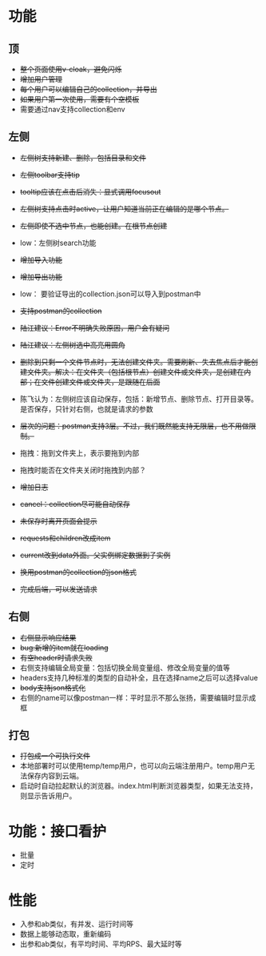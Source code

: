 # 功能

## 顶
* ~~整个页面使用v-cloak，避免闪烁~~
* ~~增加用户管理~~
* ~~每个用户可以编辑自己的collection，并导出~~
* ~~如果用户第一次使用，需要有个空模板~~
* 需要通过nav支持collection和env

## 左侧
* ~~左侧树支持新建、删除，包括目录和文件~~
* ~~左侧toolbar支持tip~~
* ~~tooltip应该在点击后消失：显式调用focusout~~
* ~~左侧树支持点击时active，让用户知道当前正在编辑的是哪个节点。~~
* ~~左侧即使不选中节点，也能创建。在根节点创建~~
* low：左侧树search功能
* ~~增加导入功能~~
* ~~增加导出功能~~
* low： 要验证导出的collection.json可以导入到postman中
* ~~支持postman的collection~~
* ~~陆江建议：Error不明确失败原因，用户会有疑问~~
* ~~陆江建议：左侧树选中高亮用圆角~~
* ~~删除到只剩一个文件节点时，无法创建文件夹。需要刷新、失去焦点后才能创建文件夹。解决：在文件夹（包括根节点）创建文件或文件夹，是创建在内部；在文件创建文件或文件夹，是跟随在后面~~
* 陈飞认为：左侧树应该自动保存，包括：新增节点、删除节点、打开目录等。是否保存，只针对右侧，也就是请求的参数
* ~~层次的问题：postman支持3层。不过，我们既然能支持无限层，也不用做限制。~~
* 拖拽：拖到文件夹上，表示要拖到内部
* 拖拽时能否在文件夹关闭时拖拽到内部？

* ~~增加日志~~
* ~~cancel：collection尽可能自动保存~~
* ~~未保存时离开页面会提示~~

* ~~requests和children改成item~~
* ~~current改到data外面。父实例绑定数据到子实例~~

* ~~换用postman的collection的json格式~~
* ~~完成后端，可以发送请求~~

## 右侧
* ~~右侧显示响应结果~~
* ~~bug:新增的item就在loading~~
* ~~有空header时请求失败~~
* 右侧支持编辑全局变量：包括切换全局变量组、修改全局变量的值等
* headers支持几种标准的类型的自动补全，且在选择name之后可以选择value
* ~~body支持json格式化~~
* 右侧的name可以像postman一样：平时显示不那么张扬，需要编辑时显示成框

## 打包
* ~~打包成一个可执行文件~~
* 本地部署时可以使用temp/temp用户，也可以向云端注册用户。temp用户无法保存内容到云端。
* 启动时自动拉起默认的浏览器。index.html判断浏览器类型，如果无法支持，则显示告诉用户。

# 功能：接口看护

* 批量
* 定时

# 性能

* 入参和ab类似，有并发、运行时间等
* 数据上能够动态取，重新编码
* 出参和ab类似，有平均时间、平均RPS、最大延时等

